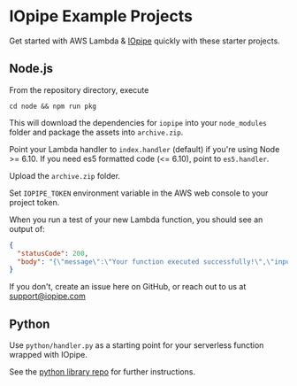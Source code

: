 # IOpipe Example Projects

Get started with AWS Lambda & [IOpipe](https://iopipe.com) quickly with these starter projects.

## Node.js

From the repository directory, execute

`cd node && npm run pkg`

This will download the dependencies for `iopipe` into your `node_modules` folder and package the assets into `archive.zip`.

Point your Lambda handler to `index.handler` (default) if you're using Node >= 6.10. If you need es5 formatted code (<= 6.10), point to `es5.handler`.

Upload the `archive.zip` folder.

Set `IOPIPE_TOKEN` environment variable in the AWS web console to your project token.

When you run a test of your new Lambda function, you should see an output of:

```json
{
  "statusCode": 200,
  "body": "{\"message\":\"Your function executed successfully!\",\"input\":{\"key3\":\"value3\",\"key2\":\"value2\",\"key1\":\"value1\"}}"
}
```

If you don't, create an issue here on GitHub, or reach out to us at support@iopipe.com

## Python

Use `python/handler.py` as a starting point for your serverless function wrapped with IOpipe.

See the [python library repo](https://github.com/iopipe/iopipe-python) for further instructions.
